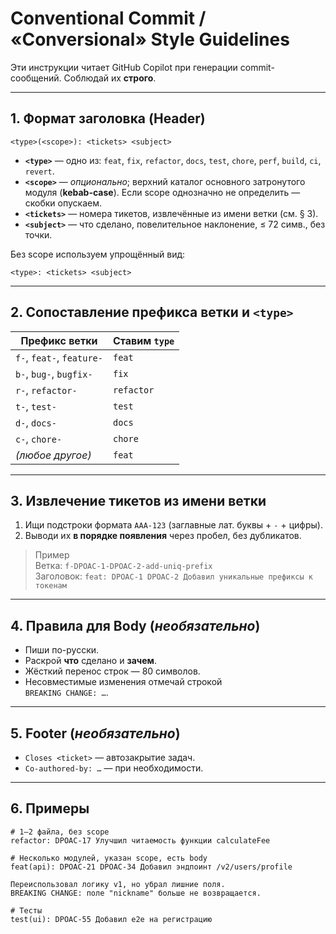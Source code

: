 # Conventional Commit / «Conversional» Style Guidelines

Эти инструкции читает GitHub Copilot при генерации commit-сообщений. Соблюдай их **строго**.

---  

## 1. Формат заголовка (Header)

```
<type>(<scope>): <tickets> <subject>
```

* **`<type>`** — одно из: `feat`, `fix`, `refactor`, `docs`, `test`, `chore`, `perf`, `build`, `ci`, `revert`.
* **`<scope>`** — *опционально*; верхний каталог основного затронутого модуля (**kebab-case**). Если scope однозначно не определить — скобки опускаем.
* **`<tickets>`** — номера тикетов, извлечённые из имени ветки (см. § 3).
* **`<subject>`** — что сделано, повелительное наклонение, ≤ 72 симв., без точки.

Без scope используем упрощённый вид:

```
<type>: <tickets> <subject>
```

---  

## 2. Сопоставление префикса ветки и `<type>`

| Префикс ветки                     | Ставим `type` |
|----------------------------------|---------------|
| `f-`, `feat-`, `feature-`        | `feat`        |
| `b-`, `bug-`, `bugfix-`          | `fix`         |
| `r-`, `refactor-`                | `refactor`    |
| `t-`, `test-`                    | `test`        |
| `d-`, `docs-`                    | `docs`        |
| `c-`, `chore-`                   | `chore`       |
| *(любое другое)*                 | `feat`        |

---  

## 3. Извлечение тикетов из имени ветки

1. Ищи подстроки формата `AAA-123` (заглавные лат. буквы + `-` + цифры).
2. Выводи их **в порядке появления** через пробел, без дубликатов.

> Пример  
> Ветка: `f-DPOAC-1-DPOAC-2-add-uniq-prefix`  
> Заголовок: `feat: DPOAC-1 DPOAC-2 Добавил уникальные префиксы к токенам`

---  

## 4. Правила для Body (*необязательно*)

* Пиши по-русски.
* Раскрой **что** сделано и **зачем**.
* Жёсткий перенос строк — 80 символов.
* Несовместимые изменения отмечай строкой  
  `BREAKING CHANGE: …`.

---  

## 5. Footer (*необязательно*)

* `Closes <ticket>` — автозакрытие задач.
* `Co-authored-by: …` — при необходимости.

---  

## 6. Примеры

```text
# 1–2 файла, без scope
refactor: DPOAC-17 Улучшил читаемость функции calculateFee

# Несколько модулей, указан scope, есть body
feat(api): DPOAC-21 DPOAC-34 Добавил эндпоинт /v2/users/profile

Переиспользовал логику v1, но убрал лишние поля.
BREAKING CHANGE: поле "nickname" больше не возвращается.

# Тесты
test(ui): DPOAC-55 Добавил e2e на регистрацию
```
